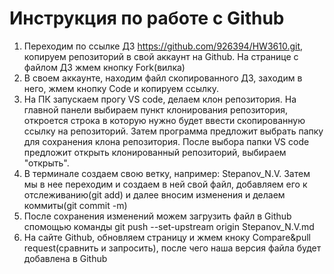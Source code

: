 # Инструкция по работе с Github

1. Переходим по ссылке ДЗ https://github.com/926394/HW3610.git, копируем репозиторий в свой аккаунт на Github. На странице с файлом ДЗ жмем кнопку Fork(вилка) 
2. В своем аккаунте, находим файл скопированного ДЗ, заходим в него, жмем кнопку Code и копируем ссылку.
3. На ПК запускаем прогу VS code, делаем клон репозитория. На главной панели выбираем пункт клонирования репозитория, откроется строка в которую нужно будет ввести скопированную ссылку на репозиторий. Затем программа предложит выбрать папку для сохранения клона репозитория. После выбора папки VS code предложит открыть клонированный репозиторий, выбираем "открыть".
4. В терминале создаем свою ветку, например: Stepanov_N.V. Затем мы в нее переходим и создаем в ней свой файл, добавляем его к отслеживанию(git add) и далее вносим изменения и делаем коммиты(git commit -m)
5. После сохранения изменений можем загрузить файл в  Github спомощью команды git push --set-upstream origin Stepanov_N.V.md 
6. На сайте Github, обновляем страницу и жмем кноку Compare&pull request(сравнить и запросить), после чего наша версия файла будет добавлена в Github 
